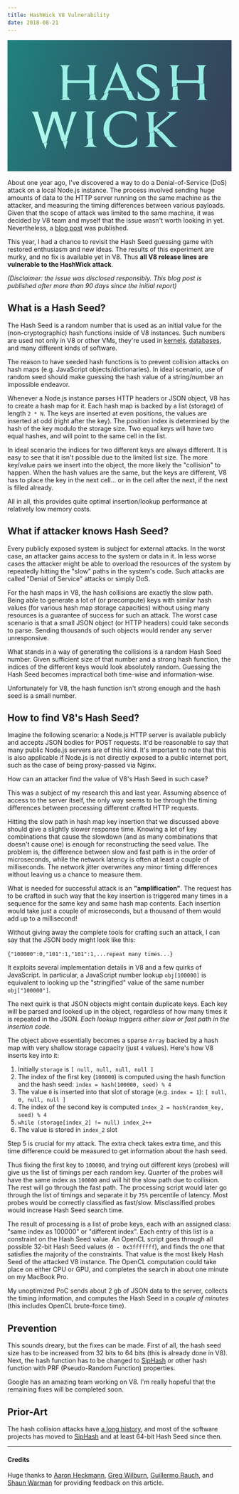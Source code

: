 ```yaml
---
title: HashWick V8 Vulnerability
date: 2018-08-21
---
```


![Hash Wick][logo]

About one year ago, I've discovered a way to do a Denial-of-Service (DoS) attack
on a local Node.js instance. The process involved sending huge amounts of data
to the HTTP server running on the same machine as the attacker, and measuring
the timing differences between various payloads. Given that the scope of attack
was limited to the same machine, it was decided by V8 team and myself that the
issue wasn't worth looking in yet. Nevertheless, a [blog post][0] was published.

This year, I had a chance to revisit the Hash Seed guessing game with restored
enthusiasm and new ideas. The results of this experiment are murky, and no fix
is available yet in V8. Thus **all V8 release lines are vulnerable to the
HashWick attack**.

_(Disclaimer: the issue was disclosed responsibly. This blog post is published
after more than 90 days since the initial report)_

## What is a Hash Seed?

The Hash Seed is a random number that is used as an initial value for the
(non-cryptographic) hash functions inside of V8 instances. Such numbers are used
not only in V8 or other VMs, they're used in [kernels][1], [databases][2], and
many different kinds of software.

The reason to have seeded hash functions is to prevent collision attacks on
hash maps (e.g. JavaScript objects/dictionaries). In ideal scenario, use of
random seed should make guessing the hash value of a string/number an impossible
endeavor.

Whenever a Node.js instance parses HTTP headers or JSON object, V8 has to create
a hash map for it. Each hash map is backed by a list (storage) of length
`2 * N`. The keys are inserted at even positions, the values are inserted at odd
(right after the key). The position index is determined by the hash of the key
modulo the storage size. Two equal keys will have two equal hashes, and will
point to the same cell in the list.

In ideal scenario the indices for two different keys are always different. It
is easy to see that it isn't possible due to the limited list size. The more
key/value pairs we insert into the object, the more likely the "collision" to
happen. When the hash values are the same, but the keys are different, V8
has to place the key in the next cell... or in the cell after the next, if the
next is filled already.

All in all, this provides quite optimal insertion/lookup performance at
relatively low memory costs.

## What if attacker knows Hash Seed?

Every publicly exposed system is subject for external attacks. In the worst
case, an attacker gains access to the system or data in it. In less worse cases
the attacker might be able to overload the resources of the system by repeatedly
hitting the "slow" paths in the system's code. Such attacks are called "Denial
of Service" attacks or simply DoS.

For the hash maps in V8, the hash collisions are exactly the slow path. Being
able to generate a lot of (or precompute) keys with similar hash values (for
various hash map storage capacities) without using many resources is a guarantee
of success for such an attack. The worst case scenario is that a small JSON
object (or HTTP headers) could take seconds to parse. Sending thousands of such
objects would render any server unresponsive.

What stands in a way of generating the collisions is a random Hash Seed number.
Given sufficient size of that number and a strong hash function, the indices of
the different keys would look absolutely random. Guessing the Hash Seed becomes
impractical both time-wise and information-wise.

Unfortunately for V8, the hash function isn't strong enough and the hash seed
is a small number.

## How to find V8's Hash Seed?

Imagine the following scenario: a Node.js HTTP server is available publicly and
accepts JSON bodies for POST requests. It'd be reasonable to say that many
public Node.js servers are of this kind. It's important to note that this is
also applicable if Node.js is not directly exposed to a public internet port,
such as the case of being proxy-passed via Nginx.

How can an attacker find the value of V8's Hash Seed in such case?

This was a subject of my research this and last year. Assuming absence of access
to the server itself, the only way seems to be through the timing differences
between processing different crafted HTTP requests.

Hitting the slow path in hash map key insertion that we discussed above should
give a slightly slower response time. Knowing a lot of key combinations that
cause the slowdown (and as many combinations that doesn't cause one) is enough
for reconstructing the seed value. The problem is, the difference between slow
and fast path is in the order of microseconds, while the network latency is
often at least a couple of milliseconds. The network jitter overwrites any minor
timing differences without leaving us a chance to measure them.

What is needed for successful attack is an **"amplification"**. The request has
to be crafted in such way that the key insertion is triggered many times in a
sequence for the same key and same hash map contents. Each insertion would take
just a couple of microseconds, but a thousand of them would add up to a
millisecond!

Without giving away the complete tools for crafting such an attack, I can say
that the JSON body might look like this:

`{"100000":0,"101":1,"101":1,...repeat many times...}`

It exploits several implementation details in V8 and a few quirks of JavaScript.
In particular, a JavaScript number lookup `obj[100000]` is equivalent to
looking up the "stringified" value of the same number `obj["100000"]`.

The next quirk is that JSON objects might contain duplicate keys. Each key will
be parsed and looked up in the object, regardless of how many times it is
repeated in the JSON. _Each lookup triggers either slow or fast path in the
insertion code_.

The object above essentially becomes a sparse `Array` backed by a hash map with
very shallow storage capacity (just `4` values). Here's how V8 inserts key into
it:

1. Initially `storage` is `[ null, null, null, null ]`
2. The index of the first key (`100000`) is computed using the hash function and
   the hash seed: `index = hash(100000, seed) % 4`
3. The value `0` is inserted into that slot of storage (e.g. `index = 1`):
   `[ null, 0, null, null ]`
4. The index of the second key is computed
   `index_2 = hash(random_key, seed) % 4`
5. `while (storage[index_2] != null) index_2++`
6. The value is stored in `index_2` slot

Step 5 is crucial for my attack. The extra check takes extra time, and this time
difference could be measured to get information about the hash seed.

Thus fixing the first key to `100000`, and trying out different keys
(probes) will give us the list of timings per each random key. Quarter of the
probes will have the same index as `100000` and will hit the slow path due to
collision. The rest will go through the fast path. The processing script would
later go through the list of timings and separate it by `75%` percentile of
latency. Most probes would be correctly classified as fast/slow. Misclassified
probes would increase Hash Seed search time.

The result of processing is a list of probe keys, each with an assigned class:
"same index as 100000" or "different index". Each entry of this list is a
constraint on the Hash Seed value. An OpenCL script goes through all possible
32-bit Hash Seed values (`0 - 0x3fffffff`), and finds the one that satisfies
the majority of the constraints. That value is the most likely Hash Seed of the
attacked V8 instance. The OpenCL computation could take place on either CPU or
GPU, and completes the search in about one minute on my MacBook Pro.

My unoptimized PoC sends about 2 gb of JSON data to the server, collects the
timing information, and computes the Hash Seed in a _couple of minutes_ (this
includes OpenCL brute-force time).

## Prevention

This sounds dreary, but the fixes can be made. First of all, the hash seed size
has to be increased from 32 bits to 64 bits (this is already done in V8). Next,
the hash function has to be changed to [SipHash][3] or other hash function with
PRF (Pseudo-Random Function) properties.

Google has an amazing team working on V8. I'm really hopeful that the remaining
fixes will be completed soon.

## Prior-Art

The hash collision attacks have [a long history][4], and most of the software
projects has moved to [SipHash][3] and at least 64-bit Hash Seed since then.

---

#### Credits

Huge thanks to [Aaron Heckmann][5], [Greg Wilburn][6], [Guillermo Rauch][7], and
[Shaun Warman][8] for providing feedback on this article.

[0]: https://darksi.de/f.v8-hash-seed-timing-attack/
[1]: https://lwn.net/Articles/711167/
[2]: https://github.com/antirez/redis/blob/cefe21d28a75f4fdbf24823ce42e777c2b9d5c6f/src/dict.c#L74
[3]: https://en.wikipedia.org/wiki/SipHash
[4]: https://lwn.net/Articles/474912/
[5]: https://github.com/aheckmann
[6]: https://github.com/snowinferno
[7]: https://github.com/rauchg
[8]: https://github.com/shaunwarman
[logo]: /images/hash-wick-small.png
